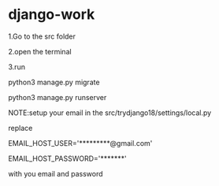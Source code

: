 # django-work

1.Go to the src folder

2.open the terminal

3.run 

python3 manage.py migrate

python3 manage.py runserver
  
 
NOTE:setup your email in the src/trydjango18/settings/local.py

replace 

EMAIL_HOST_USER='*********@gmail.com'

EMAIL_HOST_PASSWORD='*******'

with you email and password
